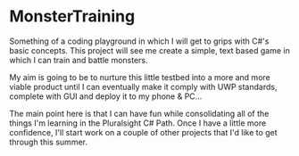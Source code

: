 # MonsterTraining
Something of a coding playground in which I will get to grips with C#'s basic concepts. This project will see me create a simple, text based game in which I can train and battle monsters. 

My aim is going to be to nurture this little testbed into a more and more viable product until I can eventually make it comply with UWP standards, complete with GUI and deploy it to my phone & PC...

The main point here is that I can have fun while consolidating all of the things I'm learning in the Pluralsight C# Path.  Once I have a little more confidence, I'll start work on a couple of other projects that I'd like to get through this summer. 

